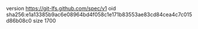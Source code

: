 version https://git-lfs.github.com/spec/v1
oid sha256:e1a13385b9ac6e08964bd4f058c1e171b83553ae83cd84cea4c7c015d86b08c0
size 1700
